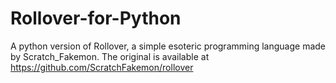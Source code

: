 # Rollover-for-Python
A python version of Rollover, a simple esoteric programming language made by Scratch_Fakemon. The original is available at https://github.com/ScratchFakemon/rollover
